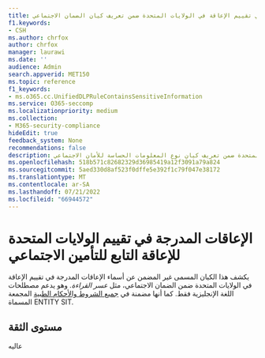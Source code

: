 ```yaml
---
title: الإعاقات المدرجة في تقييم الإعاقة في الولايات المتحدة ضمن تعريف كيان الضمان الاجتماعي
f1.keywords:
- CSH
ms.author: chrfox
author: chrfox
manager: laurawi
ms.date: ''
audience: Admin
search.appverid: MET150
ms.topic: reference
f1_keywords:
- ms.o365.cc.UnifiedDLPRuleContainsSensitiveInformation
ms.service: O365-seccomp
ms.localizationpriority: medium
ms.collection:
- M365-security-compliance
hideEdit: true
feedback_system: None
recommendations: false
description: الإعاقات المدرجة في تقييم الإعاقة في الولايات المتحدة ضمن تعريف كيان نوع المعلومات الحساسة للأمان الاجتماعي.
ms.openlocfilehash: 518b571c82682329d36985419a12f3091a79a824
ms.sourcegitcommit: 5aed330d8af523f0dffe5e392f1c79f047e38172
ms.translationtype: MT
ms.contentlocale: ar-SA
ms.lasthandoff: 07/21/2022
ms.locfileid: "66944572"
---
```

# <a name="impairments-listed-in-the-us-disability-evaluation-under-social-security"></a>الإعاقات المدرجة في تقييم الولايات المتحدة للإعاقة التابع للتأمين الاجتماعي

يكشف هذا الكيان المسمى غير المضمن عن أسماء الإعاقات المدرجة في تقييم الإعاقة في الولايات المتحدة ضمن الضمان الاجتماعي، مثل *عسر القراءة*. وهو يدعم مصطلحات اللغة الإنجليزية فقط. كما أنها مضمنة في [جميع الشروط والأحكام الطبية](sit-defn-all-medical-terms-conditions.md) المجمعة المسماة ENTITY SIT.

## <a name="confidence-level"></a>مستوى الثقة

عاليه